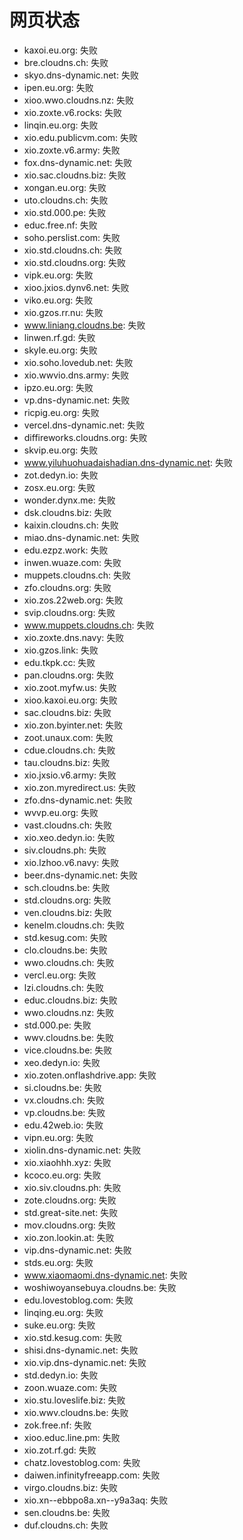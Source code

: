 # 网页状态
- kaxoi.eu.org: 失败
- bre.cloudns.ch: 失败
- skyo.dns-dynamic.net: 失败
- ipen.eu.org: 失败
- xioo.wwo.cloudns.nz: 失败
- xio.zoxte.v6.rocks: 失败
- linqin.eu.org: 失败
- xio.edu.publicvm.com: 失败
- xio.zoxte.v6.army: 失败
- fox.dns-dynamic.net: 失败
- xio.sac.cloudns.biz: 失败
- xongan.eu.org: 失败
- uto.cloudns.ch: 失败
- xio.std.000.pe: 失败
- educ.free.nf: 失败
- soho.perslist.com: 失败
- xio.std.cloudns.ch: 失败
- xio.std.cloudns.org: 失败
- vipk.eu.org: 失败
- xioo.jxios.dynv6.net: 失败
- viko.eu.org: 失败
- xio.gzos.rr.nu: 失败
- www.liniang.cloudns.be: 失败
- linwen.rf.gd: 失败
- skyle.eu.org: 失败
- xio.soho.lovedub.net: 失败
- xio.wwvio.dns.army: 失败
- ipzo.eu.org: 失败
- vp.dns-dynamic.net: 失败
- ricpig.eu.org: 失败
- vercel.dns-dynamic.net: 失败
- diffireworks.cloudns.org: 失败
- skvip.eu.org: 失败
- www.yiluhuohuadaishadian.dns-dynamic.net: 失败
- zot.dedyn.io: 失败
- zosx.eu.org: 失败
- wonder.dynx.me: 失败
- dsk.cloudns.biz: 失败
- kaixin.cloudns.ch: 失败
- miao.dns-dynamic.net: 失败
- edu.ezpz.work: 失败
- inwen.wuaze.com: 失败
- muppets.cloudns.ch: 失败
- zfo.cloudns.org: 失败
- xio.zos.22web.org: 失败
- svip.cloudns.org: 失败
- www.muppets.cloudns.ch: 失败
- xio.zoxte.dns.navy: 失败
- xio.gzos.link: 失败
- edu.tkpk.cc: 失败
- pan.cloudns.org: 失败
- xio.zoot.myfw.us: 失败
- xioo.kaxoi.eu.org: 失败
- sac.cloudns.biz: 失败
- xio.zon.byinter.net: 失败
- zoot.unaux.com: 失败
- cdue.cloudns.ch: 失败
- tau.cloudns.biz: 失败
- xio.jxsio.v6.army: 失败
- xio.zon.myredirect.us: 失败
- zfo.dns-dynamic.net: 失败
- wvvp.eu.org: 失败
- vast.cloudns.ch: 失败
- xio.xeo.dedyn.io: 失败
- siv.cloudns.ph: 失败
- xio.lzhoo.v6.navy: 失败
- beer.dns-dynamic.net: 失败
- sch.cloudns.be: 失败
- std.cloudns.org: 失败
- ven.cloudns.biz: 失败
- kenelm.cloudns.ch: 失败
- std.kesug.com: 失败
- clo.cloudns.be: 失败
- wwo.cloudns.ch: 失败
- vercl.eu.org: 失败
- lzi.cloudns.ch: 失败
- educ.cloudns.biz: 失败
- wwo.cloudns.nz: 失败
- std.000.pe: 失败
- wwv.cloudns.be: 失败
- vice.cloudns.be: 失败
- xeo.dedyn.io: 失败
- xio.zoten.onflashdrive.app: 失败
- si.cloudns.be: 失败
- vx.cloudns.ch: 失败
- vp.cloudns.be: 失败
- edu.42web.io: 失败
- vipn.eu.org: 失败
- xiolin.dns-dynamic.net: 失败
- xio.xiaohhh.xyz: 失败
- kcoco.eu.org: 失败
- xio.siv.cloudns.ph: 失败
- zote.cloudns.org: 失败
- std.great-site.net: 失败
- mov.cloudns.org: 失败
- xio.zon.lookin.at: 失败
- vip.dns-dynamic.net: 失败
- stds.eu.org: 失败
- www.xiaomaomi.dns-dynamic.net: 失败
- woshiwoyansebuya.cloudns.be: 失败
- edu.lovestoblog.com: 失败
- linqing.eu.org: 失败
- suke.eu.org: 失败
- xio.std.kesug.com: 失败
- shisi.dns-dynamic.net: 失败
- xio.vip.dns-dynamic.net: 失败
- std.dedyn.io: 失败
- zoon.wuaze.com: 失败
- xio.stu.loveslife.biz: 失败
- xio.wwv.cloudns.be: 失败
- zok.free.nf: 失败
- xioo.educ.line.pm: 失败
- xio.zot.rf.gd: 失败
- chatz.lovestoblog.com: 失败
- daiwen.infinityfreeapp.com: 失败
- virgo.cloudns.biz: 失败
- xio.xn--ebbpo8a.xn--y9a3aq: 失败
- sen.cloudns.be: 失败
- duf.cloudns.ch: 失败

